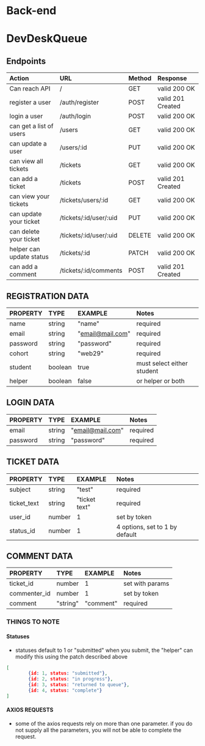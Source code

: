 # Back-end
# DevDeskQueue
## Endpoints

| Action                  | URL                    | Method | Response           |
| :------------------------ | :--------------------- | :----- | :----------------- |
| Can reach API             | /                      | GET    |  valid 200 OK      |
| register a user           | /auth/register         | POST   |  valid 201 Created |
| login a user              | /auth/login            | POST   |  valid 200 OK      |
| can get a list of users   | /users                 | GET    |  valid 200 OK      |
| can update a user         | /users/:id             | PUT    |  valid 200 OK      |
| can view all tickets      | /tickets               | GET    |  valid 200 OK      |
| can add a ticket          | /tickets               | POST   |  valid 201 Created |
| can view your tickets     | /tickets/users/:id     | GET    |  valid 200 OK      |
| can update your ticket    | /tickets/:id/user/:uid | PUT    |  valid 200 OK      |
| can delete your ticket    | /tickets/:id/user/:uid | DELETE |  valid 200 OK      |
| helper can update status  | /tickets/:id           | PATCH  |  valid 200 OK      |
| can add a comment         | /tickets/:id/comments  | POST   |  valid 201 Created |


## REGISTRATION DATA

| PROPERTY               | TYPE              | EXAMPLE          | Notes                          |
| :-------------------   | :---------------- | :--------------  | :----------------------------- |
| name                   |  string           | "name"           | required                       |
| email                  |  string           | "email@mail.com" | required                       |
| password               |  string           | "password"       | required                       |
| cohort                 |  string           | "web29"          | required                       |
| student                |  boolean          | true             | must select either student     |
| helper                 |  boolean          | false            | or helper or both              |

## LOGIN DATA

| PROPERTY               | TYPE              | EXAMPLE          | Notes                          |
| :-------------------   | :---------------- | :--------------  | :----------------------------- |
| email                  |  string           | "email@mail.com" | required                       |
| password               |  string           | "password"       | required                       |

## TICKET DATA

| PROPERTY               | TYPE              | EXAMPLE          | Notes                          |
| :-------------------   | :---------------- | :--------------  | :----------------------------- |
| subject                |  string           | "test"           | required                       |
| ticket_text            |  string           | "ticket text"    | required                       |
| user_id                |  number           | 1                | set by token                   |
| status_id              |  number           | 1                | 4 options, set to 1 by default |

## COMMENT DATA

| PROPERTY               | TYPE              | EXAMPLE          | Notes                          |
| :-------------------   | :---------------- | :--------------  | :----------------------------- |
| ticket_id              |  number           | 1                | set with params                |
| commenter_id           |  number           | 1                | set by token                   |
| comment                |  "string"         | "comment"        | required                       |


### THINGS TO NOTE ###
#### Statuses
- statuses default to 1 or "submitted" when you submit, the "helper" can modify this using the patch described above

```json
[
        {id: 1, status: "submitted"},
        {id: 2, status: "in progress"},
        {id: 3, status: "returned to queue"},
        {id: 4, status: "complete"}
]
```

#### AXIOS REQUESTS
- some of the axios requests rely on more than one parameter. if you do not supply all the parameters, you will not be able to complete the request. 
